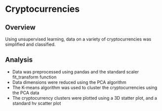# Cryptocurrencies
## Overview
Using unsupervised learning, data on a variety of cryptocurrencies was simplified and classified.
## Analysis
- Data was preprocessed using pandas and the standard scaler fit_transform function
- Data dimensions were reduced using the PCA algorithm
- The K-means algorithm was used to cluster the cryptocurrencies using the PCA data
- The cryptocurrency clusters were plotted using a 3D statter plot, and a standard hv scatter plot